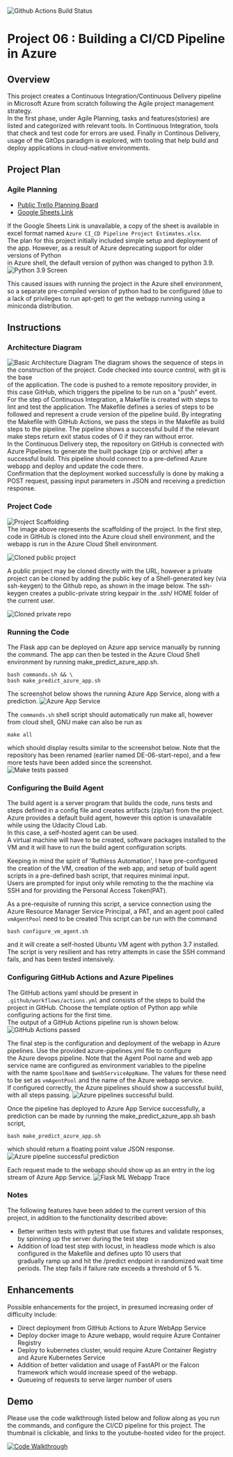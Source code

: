 ![Github Actions Build Status](https://github.com/MortalKommit/DE06_devops_pipeline/actions/workflows/actions.yml/badge.svg)

# Project 06 : Building a CI/CD Pipeline in Azure

## Overview

This project creates a Continuous Integration/Continuous Delivery pipeline in Microsoft Azure from scratch following the Agile project management strategy.  
In the first phase, under Agile Planning, tasks and features(stories) are listed and categorized with relevant tools.
In Continuous Integration, tools that check and test code for errors are used.
Finally in Continous Delivery, usage of the GitOps paradigm is explored, with tooling that help build and deploy applications in cloud-native environments.


## Project Plan

### Agile Planning
* [Public Trello Planning Board](https://trello.com/b/kMLggxDk/data-engineer-project-6-ci-cd-pipeline-in-azure)
* [Google Sheets Link](https://docs.google.com/spreadsheets/d/1T-81GkagNErgDYWhceByO3krUganOfq5i20evQmcKzU/edit?usp=sharing)

If the Google Sheets Link is unavailable, a copy of the sheet is available in excel format named `Azure CI_CD Pipeline Project Estimates.xlsx`.  
The plan for this project initially included simple setup and deployment of the app. However, as a result of Azure deprecating support for older versions of Python  
in Azure shell, the default version of python was changed to python 3.9.
![Python 3.9 Screen](images/azure-shell-python.png)

This caused issues with running the project in the Azure shell environment, so a separate pre-compiled version of python had to be configured (due to a lack of privileges to run apt-get) to get the webapp running using a miniconda distribution.

## Instructions

### Architecture Diagram
![Basic Architecture Diagram](images/building-a-ci-cd-pipeline.png)
The diagram shows the sequence of steps in the construction of the project. Code checked into source control, with git is the base  
of the application. The code is pushed to a remote repository provider, in this case GitHub, which triggers the pipeline to be run on a "push" event.  
For the step of Continuous Integration, a Makefile is created with steps to lint and test the application. The Makefile defines a series of steps to be followed and represent a crude version of the pipeline build. By integrating the Makefile with GitHub Actions, we
pass the steps in the Makefile as build steps to the pipeline. The pipeline shows a successful build if the relevant make steps return exit status codes of 0 if they ran without error.  
In the Continuous Delivery step, the repository on GitHub is connected with Azure Pipelines to generate the built package (zip or archive) after a successful build. This pipeline should connect to a pre-defined Azure webapp and deploy and update the code there.  
Confirmation that the deployment worked successfully is done by making a POST request, passing input parameters in JSON and receiving a prediction response.

### Project Code
![Project Scaffolding](images/project-scaffolding.png)  
The image above represents the scaffolding of the project. In the first step, code in GitHub is cloned into the Azure cloud shell environment, and the webapp is run in the Azure Cloud Shell environment. 

![Cloned public project](images/cloned-project.png)

A public project may be cloned directly with the URL, however a private project can be cloned by adding the public key of a Shell-generated key (via ssh-keygen) to the Github repo, as shown in the image below. The ssh-keygen creates a public-private string keypair in the .ssh/ HOME folder of the current user.

![Cloned private repo](images/clone-ssh-key.png)


### Running the Code
The Flask app can be deployed on Azure app service manually by running the command. The app can then be tested in the Azure Cloud Shell environment by running make_predict_azure_app.sh.
```
bash commands.sh && \
bash make_predict_azure_app.sh
```
The screenshot below shows the running Azure App Service, along with a prediction.
![Azure App Service](images/azure-app-service-running-prediction.jpg)

The `commands.sh` shell script should automatically run make all, however from cloud shell, GNU make can also be run as 
```
make all
```
which should display results similar to the screenshot below. Note that the repository has been renamed (earlier named DE-06-start-repo), and a few more tests have been added since the screenshot.  
![Make tests passed](images/makefile-passed-tests.png)

### Configuring the Build Agent
The build agent is a server program that builds the code, runs tests and steps defined in a config file and creates artifacts (zip/tar) from the project.  
Azure provides a default build agent, however this option is unavailable while using the Udacity Cloud Lab.  
In this case, a self-hosted agent can be used.  
A virtual machine will have to be created, software packages installed to the VM and it will have to run the build agent configuration scripts.  

Keeping in mind the spirit of 'Ruthless Automation', I have pre-configured the creation of the VM, creation of the web app, and setup of build agent scripts in a pre-defined bash script, that requires minimal input.  
Users are prompted for input only while remoting to the the machine via SSH and for providing the Personal Access Token(PAT).  

As a pre-requisite of running this script, a service connection using the Azure Resource Manager Service Principal, 
a PAT, and an agent pool called `vmAgentPool` need to be created
This script can be run with the command 
```
bash configure_vm_agent.sh
```
and it will create a self-hosted Ubuntu VM agent with python 3.7 installed. The script is very resilient and has retry attempts in case the SSH command fails, and has been tested intensively.  

### Configuring GitHub Actions and Azure Pipelines

The GitHub actions yaml should be present in `.github/workflows/actions.yml` and consists of the steps to build the project in 
GitHub. Choose the template option of Python app while configuring actions for the first time.  
The output of a GitHub Actions pipeline run is shown below.  
![GitHub Actions passed](images/github-actions-tests-passed.png)  


The final step is the configuration and deployment of the webapp in Azure pipelines. Use the provided azure-pipelines.yml file to configure  
the Azure devops pipeline. Note that the Agent Pool name and web app service name are configured as environment variables to the pipeline  
with the name `$poolName` and `$webServiceAppName`. The values for these need to be set as `vmAgentPool` and the name of the Azure webapp service.  
If configured correctly, the Azure pipelines should show a successful build, with all steps passing.
![Azure pipelines successful build](images/azure-pipelines-build-success.png).

Once the pipeline has deployed to Azure App Service successfully, a prediction can be made by running the make_predict_azure_app.sh bash script, 
```
bash make_predict_azure_app.sh
``` 
which should return a floating point value JSON response.
![Azure pipeline successful prediction](images/az-pipeline-webapp-prediction.png)

Each request made to the webapp should show up as an entry in the log stream of Azure App Service.
![Flask ML Webapp Trace](images/flask-ml-webapp-log-trace.png)

### Notes
The following features have been added to the current version of this project, in addition to the functionality described above:
- Better written tests with pytest that use fixtures and validate responses, by spinning up the server during the test step
- Addition of load test step with locust, in headless mode which is also configured in the Makefile and defines upto 10 users that   
gradually ramp up and hit the /predict endpoint in randomized wait time periods. The step fails if failure rate exceeds a threshold of 5 %.  

## Enhancements  

Possible enhancements for the project, in presumed increasing order of difficulty include:
 - Direct deployment from GitHub Actions to Azure WebApp Service
 - Deploy docker image to Azure webapp, would require Azure Container Registry
 - Deploy to kubernetes cluster, would require Azure Container Registry and Azure Kubernetes Service
 - Addition of better validation and usage of FastAPI or the Falcon framework  which would increase speed of the webapp.
 - Queueing of requests to serve larger number of users 
 
## Demo 

Please use the code walkthrough listed below and follow along as you run the commands, and configure the CI/CD pipeline for this project. The thumbnail is clickable, and links to the youtube-hosted video for the project.

[![Code Walkthrough](https://img.youtube.com/vi/UumZwrlamqg/0.jpg)](https://youtu.be/UumZwrlamqg "CI/CD Pipeline Code Walkthrough")  

